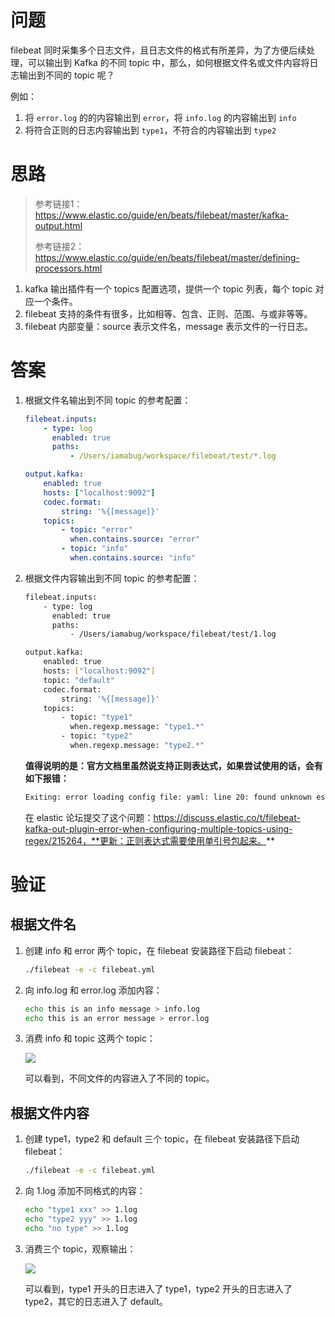 # 问题

filebeat 同时采集多个日志文件，且日志文件的格式有所差异，为了方便后续处理，可以输出到 Kafka 的不同 topic 中，那么，如何根据文件名或文件内容将日志输出到不同的 topic 呢？

例如：

1. 将 `error.log` 的的内容输出到 `error`，将 `info.log` 的内容输出到 `info`
2. 将符合正则的日志内容输出到 `type1`，不符合的内容输出到 `type2`

# 思路

> 参考链接1：https://www.elastic.co/guide/en/beats/filebeat/master/kafka-output.html
>
> 参考链接2：https://www.elastic.co/guide/en/beats/filebeat/master/defining-processors.html

1. kafka 输出插件有一个 topics 配置选项，提供一个 topic 列表，每个 topic 对应一个条件。
2. filebeat 支持的条件有很多，比如相等、包含、正则、范围、与或非等等。
3. filebeat 内部变量：source 表示文件名，message 表示文件的一行日志。

# 答案

1. 根据文件名输出到不同 topic 的参考配置：

   ```yaml
   filebeat.inputs:
       - type: log
         enabled: true
         paths:
             - /Users/iamabug/workspace/filebeat/test/*.log
   
   output.kafka:
       enabled: true
       hosts: ["localhost:9092"]
       codec.format:
           string: '%{[message]}'
       topics:
           - topic: "error"
             when.contains.source: "error"
           - topic: "info"
             when.contains.source: "info"
   ```

2. 根据文件内容输出到不同 topic 的参考配置：

   ```bash
   filebeat.inputs:
       - type: log
         enabled: true
         paths:
             - /Users/iamabug/workspace/filebeat/test/1.log
   
   output.kafka:
       enabled: true
       hosts: ["localhost:9092"]
       topic: "default"
       codec.format:
           string: '%{[message]}'
       topics:
           - topic: "type1"
             when.regexp.message: "type1.*"
           - topic: "type2"
             when.regexp.message: "type2.*"
   ```

   **值得说明的是：官方文档里虽然说支持正则表达式，如果尝试使用的话，会有如下报错：**

   ```bash
   Exiting: error loading config file: yaml: line 20: found unknown escape character
   ```

   在 elastic 论坛提交了这个问题：https://discuss.elastic.co/t/filebeat-kafka-out-plugin-error-when-configuring-multiple-topics-using-regex/215264，**更新：正则表达式需要使用单引号包起来。**

# 验证

## 根据文件名

1. 创建 info 和 error 两个 topic，在 filebeat 安装路径下启动 filebeat：

   ```bash
   ./filebeat -e -c filebeat.yml
   ```

2. 向 info.log 和 error.log 添加内容：

   ```bash
   echo this is an info message > info.log
   echo this is an error message > error.log
   ```

3. 消费 info 和 topic 这两个 topic：

   ![](https://tva1.sinaimg.cn/large/006tNbRwly1gaydva1shxj311e05pjsi.jpg)

   可以看到，不同文件的内容进入了不同的 topic。

## 根据文件内容

1. 创建 type1，type2 和 default 三个 topic，在 filebeat 安装路径下启动 filebeat：

   ```bash
   ./filebeat -e -c filebeat.yml
   ```

2. 向 1.log 添加不同格式的内容：

   ```bash
   echo "type1 xxx" >> 1.log
   echo "type2 yyy" >> 1.log
   echo "no type" >> 1.log
   ```

3. 消费三个 topic，观察输出：

   ![](https://tva1.sinaimg.cn/large/006tNbRwly1gayf30qeyij312c09fq4q.jpg)

   可以看到，type1 开头的日志进入了 type1，type2 开头的日志进入了 type2，其它的日志进入了 default。
